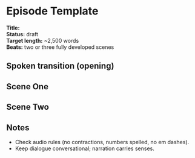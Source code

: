 # Episode Template

**Title:**  
**Status:** draft  
**Target length:** ~2,500 words  
**Beats:** two or three fully developed scenes

## Spoken transition (opening)

## Scene One

## Scene Two

## Notes
- Check audio rules (no contractions, numbers spelled, no em dashes).
- Keep dialogue conversational; narration carries senses.

